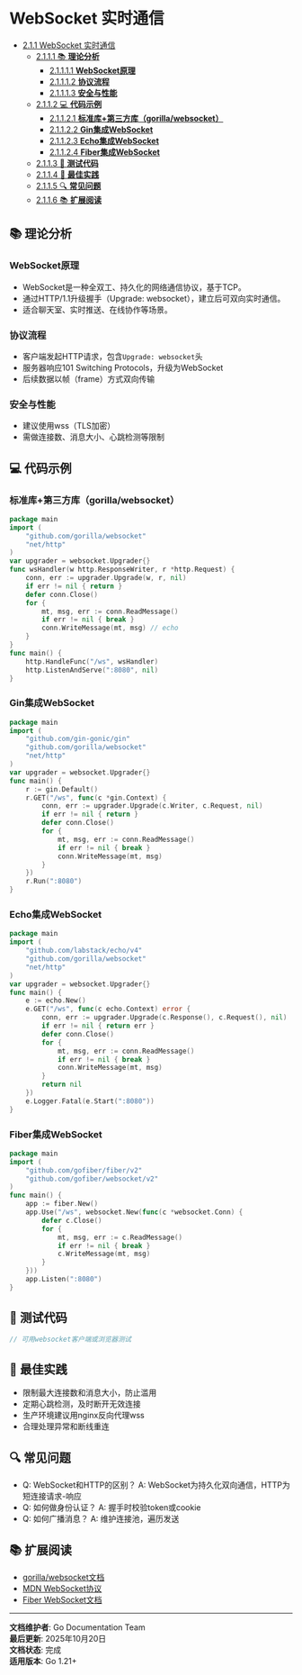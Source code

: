 ﻿# WebSocket 实时通信

<!-- TOC START -->
- [2.1.1 WebSocket 实时通信](#211-websocket-实时通信)
  - [2.1.1.1 📚 **理论分析**](#2111--理论分析)
    - [2.1.1.1.1 **WebSocket原理**](#21111-websocket原理)
    - [2.1.1.1.2 **协议流程**](#21112-协议流程)
    - [2.1.1.1.3 **安全与性能**](#21113-安全与性能)
  - [2.1.1.2 💻 **代码示例**](#2112--代码示例)
    - [2.1.1.2.1 **标准库+第三方库（gorilla/websocket）**](#21121-标准库第三方库gorillawebsocket)
    - [2.1.1.2.2 **Gin集成WebSocket**](#21122-gin集成websocket)
    - [2.1.1.2.3 **Echo集成WebSocket**](#21123-echo集成websocket)
    - [2.1.1.2.4 **Fiber集成WebSocket**](#21124-fiber集成websocket)
  - [2.1.1.3 🧪 **测试代码**](#2113--测试代码)
  - [2.1.1.4 🎯 **最佳实践**](#2114--最佳实践)
  - [2.1.1.5 🔍 **常见问题**](#2115--常见问题)
  - [2.1.1.6 📚 **扩展阅读**](#2116--扩展阅读)
<!-- TOC END -->

## 📚 **理论分析**

### **WebSocket原理**

- WebSocket是一种全双工、持久化的网络通信协议，基于TCP。
- 通过HTTP/1.1升级握手（Upgrade: websocket），建立后可双向实时通信。
- 适合聊天室、实时推送、在线协作等场景。

### **协议流程**

- 客户端发起HTTP请求，包含`Upgrade: websocket`头
- 服务器响应101 Switching Protocols，升级为WebSocket
- 后续数据以帧（frame）方式双向传输

### **安全与性能**

- 建议使用wss（TLS加密）
- 需做连接数、消息大小、心跳检测等限制

## 💻 **代码示例**

### **标准库+第三方库（gorilla/websocket）**

```go
package main
import (
    "github.com/gorilla/websocket"
    "net/http"
)
var upgrader = websocket.Upgrader{}
func wsHandler(w http.ResponseWriter, r *http.Request) {
    conn, err := upgrader.Upgrade(w, r, nil)
    if err != nil { return }
    defer conn.Close()
    for {
        mt, msg, err := conn.ReadMessage()
        if err != nil { break }
        conn.WriteMessage(mt, msg) // echo
    }
}
func main() {
    http.HandleFunc("/ws", wsHandler)
    http.ListenAndServe(":8080", nil)
}

```

### **Gin集成WebSocket**

```go
package main
import (
    "github.com/gin-gonic/gin"
    "github.com/gorilla/websocket"
    "net/http"
)
var upgrader = websocket.Upgrader{}
func main() {
    r := gin.Default()
    r.GET("/ws", func(c *gin.Context) {
        conn, err := upgrader.Upgrade(c.Writer, c.Request, nil)
        if err != nil { return }
        defer conn.Close()
        for {
            mt, msg, err := conn.ReadMessage()
            if err != nil { break }
            conn.WriteMessage(mt, msg)
        }
    })
    r.Run(":8080")
}

```

### **Echo集成WebSocket**

```go
package main
import (
    "github.com/labstack/echo/v4"
    "github.com/gorilla/websocket"
    "net/http"
)
var upgrader = websocket.Upgrader{}
func main() {
    e := echo.New()
    e.GET("/ws", func(c echo.Context) error {
        conn, err := upgrader.Upgrade(c.Response(), c.Request(), nil)
        if err != nil { return err }
        defer conn.Close()
        for {
            mt, msg, err := conn.ReadMessage()
            if err != nil { break }
            conn.WriteMessage(mt, msg)
        }
        return nil
    })
    e.Logger.Fatal(e.Start(":8080"))
}

```

### **Fiber集成WebSocket**

```go
package main
import (
    "github.com/gofiber/fiber/v2"
    "github.com/gofiber/websocket/v2"
)
func main() {
    app := fiber.New()
    app.Use("/ws", websocket.New(func(c *websocket.Conn) {
        defer c.Close()
        for {
            mt, msg, err := c.ReadMessage()
            if err != nil { break }
            c.WriteMessage(mt, msg)
        }
    }))
    app.Listen(":8080")
}

```

## 🧪 **测试代码**

```go
// 可用websocket客户端或浏览器测试

```

## 🎯 **最佳实践**

- 限制最大连接数和消息大小，防止滥用
- 定期心跳检测，及时断开无效连接
- 生产环境建议用nginx反向代理wss
- 合理处理异常和断线重连

## 🔍 **常见问题**

- Q: WebSocket和HTTP的区别？
  A: WebSocket为持久化双向通信，HTTP为短连接请求-响应
- Q: 如何做身份认证？
  A: 握手时校验token或cookie
- Q: 如何广播消息？
  A: 维护连接池，遍历发送

## 📚 **扩展阅读**

- [gorilla/websocket文档](https://pkg.go.dev/github.com/gorilla/websocket)
- [MDN WebSocket协议](https://developer.mozilla.org/zh-CN/docs/Web/API/WebSockets_API)
- [Fiber WebSocket文档](https://docs.gofiber.io/api/websocket)

---

**文档维护者**: Go Documentation Team  
**最后更新**: 2025年10月20日  
**文档状态**: 完成  
**适用版本**: Go 1.21+

